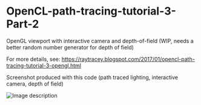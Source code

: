 # OpenCL-path-tracing-tutorial-3-Part-2
OpenGL viewport with interactive camera and depth-of-field (WIP, needs a better random number generator for depth of field)

For more details, see: https://raytracey.blogspot.com/2017/01/opencl-path-tracing-tutorial-3-opengl.html

Screenshot produced with this code (path traced lighting, interactive camera, depth of field)

![Image description](https://github.com/straaljager/OpenCL-path-tracing-tutorial-3-Part-2/blob/master/opencl_tut3_3.png)
